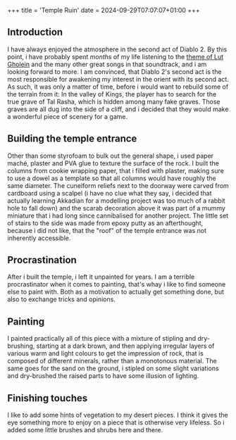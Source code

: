 +++
title = 'Temple Ruin'
date = 2024-09-29T07:07:07+01:00
+++
## Introduction
I have always enjoyed the atmosphere in the second act of Diablo 2. By this point, i have probably spent *months* of my life listening to the [theme of Lut Gholein](https://www.youtube.com/watch?v=a0QbfvdmZsA) and the many other great songs in that soundtrack, and i am looking forward to more. I am convinced, that Diablo 2's second act is the most responsible for awakening my interest in the orient with its second act. As such, it was only a matter of time, before i would want to rebuild some of the terrain from it: In the valley of Kings, the player has to search for the true grave of Tal Rasha, which is hidden among many fake graves. Those graves are all dug into the side of a cliff, and i decided that they would make a wonderful piece of scenery for a game.

## Building the temple entrance
Other than some styrofoam to bulk out the general shape, i used paper maché, plaster and PVA glue to texture the surface of the rock. I built the columns from cookie wrapping paper, that i filled with plaster, making sure to use a dowel as a template so that all columns would have roughly the same diameter. The cuneiform reliefs next to the doorway were carved from cardboard using a scalpel (i have no clue what they say, i decided that actually learning Akkadian for a modelling project was too much of a rabbit hole to fall down) and the scarab decoration above it was part of a mummy miniature that i had long since cannibalised for another project.  The little set of stairs to the side was made from epoxy putty as an afterthought, because i did not like, that the "roof" of the temple entrance was not inherently accessible. 

## Procrastination
After i built the temple, i left it unpainted for years. I am a terrible procrastinator when it comes to painting, that's whay i like to find someone else to paint with. Both as a motivation to actually get something done, but also to exchange tricks and opinions.

## Painting
I painted practically all of this piece with a mixture of stipling and dry-brushing, starting at a dark brown, and then applying irregular layers of various warm and light colours to get the impression of rock, that is composed of different minerals, rather than a monotonous material. The same goes for the sand on the ground, i stipled on some slight variations and dry-brushed the raised parts to have some illusion of lighting.


## Finishing touches
I like to add some hints of vegetation to my desert pieces. I think it gives the eye something more to enjoy on a piece that is otherwise very lifeless. So i added some little brushes and shrubs here and there.